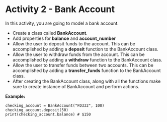 
# Activity 2 - Bank Account

In this activity, you are going to model a bank account. 

- Create a class called **BankAccount**. 
- Add properties for **balance** and **account_number**
- Allow the user to deposit funds to the account. This can be accomplished by adding a **deposit** function to the BankAccount class. 
- Allow the user to withdraw funds from the account. This can be accomplished by adding a **withdraw** function to the BankAccount class.
- Allow the user to transfer funds between two accounts. This can be accomplished by adding a **transfer_funds** function to the BankAccount class. 
- After creating the BankAccount class, along with all the functions make sure to create instance of BankAccount and perform actions. 

**Example:**

```
checking_account = BankAccount("FD332", 100)
checking_account.deposit(50) 
print(checking_account.balance) # $150 
```
